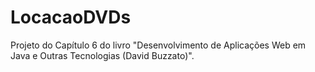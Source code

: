 # LocacaoDVDs

Projeto do Capítulo 6 do livro "Desenvolvimento de Aplicações Web em Java e Outras Tecnologias (David Buzzato)".

